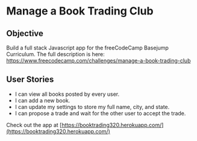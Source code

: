 # Manage a Book Trading Club

Objective 
------

Build a full stack Javascript app for the freeCodeCamp Basejump Curriculum. 
The full description is here: https://www.freecodecamp.com/challenges/manage-a-book-trading-club

User Stories
------

* I can view all books posted by every user.
* I can add a new book.
* I can update my settings to store my full name, city, and state.
* I can propose a trade and wait for the other user to accept the trade.

Check out the app at [https://booktrading320.herokuapp.com/](https://booktrading320.herokuapp.com/)